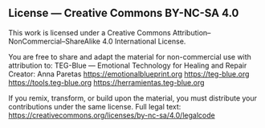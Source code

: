 ## License — Creative Commons BY-NC-SA 4.0

This work is licensed under a Creative Commons Attribution–NonCommercial–ShareAlike 4.0 International License.

You are free to share and adapt the material for non-commercial use with attribution to:
TEG-Blue — Emotional Technology for Healing and Repair
Creator: Anna Paretas
https://emotionalblueprint.org
https://teg-blue.org
https://tools.teg-blue.org
https://herramientas.teg-blue.org

If you remix, transform, or build upon the material, you must distribute your contributions under the same license.
Full legal text: https://creativecommons.org/licenses/by-nc-sa/4.0/legalcode

